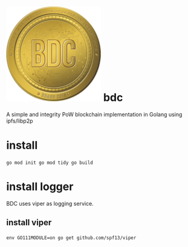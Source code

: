 # [![bdc](/assets/bdc.png)](https://github.com/GheisMohammadi/BDC) bdc
A simple and integrity PoW blockchain implementation in Golang using ipfs/libp2p 
# install
`
go mod init
go mod tidy
go build
`

# install logger
BDC uses viper as logging service.
## install viper
`
env GO111MODULE=on go get github.com/spf13/viper
`
